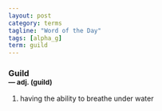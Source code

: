 ```yaml
---
layout: post
category: terms
tagline: "Word of the Day"
tags: [alpha_g]
term: guild
---
```


<h3>Guild<br/> <small>&mdash; adj. (guild)</small></h3>
<p><ol><li>having the ability to breathe under water</li>
</ol></p>
